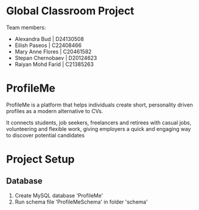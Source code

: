 # Global Classroom Project 

Team members: 
- Alexandra Bud     | D24130508
- Eilish Paseos     | C22408466          
- Mary Anne Flores  | C20461582 
- Stepan Chernobaev | D20124623
- Raiyan Mohd Farid | C21385263

# ProfileMe

ProfileMe is a platform that helps individuals create short, personality driven profiles as a modern alternative to CVs. 

It connects students, job seekers, freelancers and retirees with casual jobs, volunteering and flexible work, giving employers a quick and engaging way to discover potential candidates

# Project Setup

## Database
1. Create MySQL database 'ProfileMe'
2. Run schema file 'ProfileMeSchema' in folder 'schema'


